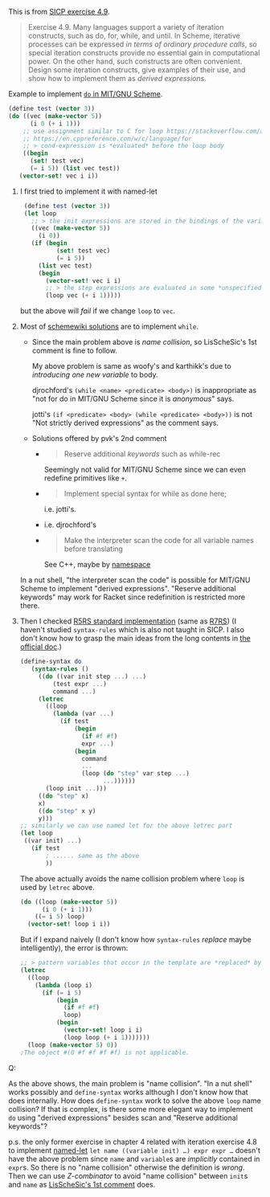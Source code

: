 This is from [SICP exercise 4.9][1].
> Exercise 4.9.  Many languages support a variety of iteration constructs, such as do, for, while, and until. In Scheme, iterative processes can be expressed *in terms of ordinary procedure calls*, so special iteration constructs provide no essential gain in computational power. On the other hand, such constructs are often convenient. Design some iteration constructs, give examples of their use, and show how to implement them as *derived expressions*.

Example to implement [`do` in MIT/GNU Scheme][2].
```scheme
(define test (vector 3))
(do ((vec (make-vector 5))
      (i 0 (+ i 1)))
    ;; use assignment similar to C for loop https://stackoverflow.com/a/276519/21294350
    ;; https://en.cppreference.com/w/c/language/for
    ;; > cond-expression is *evaluated* before the loop body
    ((begin 
      (set! test vec)
      (= i 5)) (list vec test))
   (vector-set! vec i i))
```

1. I first tried to implement it with named-let
     ```scheme
      (define test (vector 3))
      (let loop
        ;; > the init expressions are stored in the bindings of the variables, and then the iteration phase begins.
        ((vec (make-vector 5))
          (i 0))
        (if (begin 
               (set! test vec)
               (= i 5))
          (list vec test)
          (begin
            (vector-set! vec i i)
            ;; > the step expressions are evaluated in some *unspecified* order, the variables are bound to fresh locations, the results of the steps are stored in the bindings of the variables, and the next iteration begins.
            (loop vec (+ i 1)))))
      ```
      but the above will *fail* if we change `loop` to `vec`.

2. Most of [schemewiki solutions](http://community.schemewiki.org/?sicp-ex-4.9) are to implement `while`.
     - Since the main problem above is *name collision*, so LisScheSic's 1st comment is fine to follow. 
       
       My above problem is same as woofy's and karthikk's due to *introducing one new variable* to body.

       djrochford's `(while <name> <predicate> <body>)` is inappropriate as "not for do in MIT/GNU Scheme since it is *anonymous*" says.

       jotti's `(if <predicate> <body> (while <predicate> <body>))` is not "Not strictly derived expressions" as the comment says.
     - Solutions offered by pvk's 2nd comment
       - > Reserve additional *keywords* such as while-rec
       
         Seemingly not valid for MIT/GNU Scheme since we can even redefine primitives like `+`.
       - > Implement special syntax for while as done here;

         i.e. jotti's.
       - i.e. djrochford's
       - > Make the interpreter scan the code for all variable names before translating
       
         See C++, maybe by [namespace][3]
  
    In a nut shell, "the interpreter scan the code" is possible for MIT/GNU Scheme to implement "derived expressions". "Reserve additional keywords" may work for Racket since redefinition is restricted more there.

3. Then I checked [R5RS standard implementation](https://people.csail.mit.edu/jaffer/r5rs/Derived-expression-type.html) (same as [R7RS][4]) (I haven't studied `syntax-rules` which is also not taught in SICP. I also don't know how to grasp the main ideas from the long contents in [the official doc](https://www.gnu.org/software/mit-scheme/documentation/stable/mit-scheme-ref/Pattern-Language.html#index-syntax_002drules).)
     ```scheme
     (define-syntax do
        (syntax-rules ()
          ((do ((var init step ...) ...)
              (test expr ...)
              command ...)
          (letrec
            ((loop
              (lambda (var ...)
                (if test
                    (begin
                      (if #f #f)
                      expr ...)
                    (begin
                      command
                      ...
                      (loop (do "step" var step ...)
                            ...))))))
            (loop init ...)))
          ((do "step" x)
          x)
          ((do "step" x y)
          y)))
     ;; similarly we can use named let for the above letrec part
     (let loop 
      ((var init) ...)
        (if test
            ; ...... same as the above
            ))
     ```

     The above actually avoids the name collision problem where `loop` is used by `letrec` above.
     ```scheme
     (do ((loop (make-vector 5))
           (i 0 (+ i 1)))
         ((= i 5) loop)
       (vector-set! loop i i))
     ```

     But if I expand naively (I don't know how `syntax-rules` *replace* maybe intelligently), the error is thrown:
     ```scheme
     ;; > pattern variables that occur in the template are *replaced* by the subforms they match in the input.
     (letrec
       ((loop
         (lambda (loop i)
           (if (= i 5)
               (begin
                 (if #f #f)
                 loop)
               (begin
                 (vector-set! loop i i)
                 (loop loop (+ i 1)))))))
       (loop (make-vector 5) 0))
     ;The object #(0 #f #f #f #f) is not applicable.
     ```

Q:

As the above shows, the main problem is "name collision". "In a nut shell" works possibly and `define-syntax` works although I don't know how that does internally. How does `define-syntax` work to solve the above `loop` name collision? If that is complex, is there some more elegant way to implement `do` using "derived expressions" besides scan and "Reserve additional keywords"?

p.s. the only former exercise in chapter 4 related with iteration exercise 4.8 to implement [named-let][5] `let name ((variable init) …) expr expr …` doesn't have the above problem since `name` and `variable`s are *implicitly* contained in `expr`s. So there is no "name collision" otherwise the definition is *wrong*. Then we can use *Z-combinator* to avoid "name collision" between `init`s and `name` as [LisScheSic's 1st comment][6] does.


  [1]: https://mitp-content-server.mit.edu/books/content/sectbyfn/books_pres_0/6515/sicp.zip/full-text/book/book-Z-H-26.html
  [2]: https://www.gnu.org/software/mit-scheme/documentation/stable/mit-scheme-ref/Iteration.html#index-do-2
  [3]: https://stackoverflow.com/a/3871548/21294350
  [4]: https://standards.scheme.org/corrected-r7rs/r7rs-Z-H-9.html#TAG:__tex2page_sec_7.3
  [5]: https://www.gnu.org/software/mit-scheme/documentation/stable/mit-scheme-ref/Iteration.html#index-let-6
  [6]: http://community.schemewiki.org/?sicp-ex-4.8